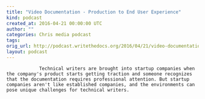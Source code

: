 ```yaml
---
title: "Video Documentation - Production to End User Experience"
kind: podcast
created_at: 2016-04-21 00:00:00 UTC
author: ""
categories: Chris media podcast
tags: 
orig_url: http://podcast.writethedocs.org/2016/04/21/video-documentation-alicia-avrach/
layout: podcast
---
```


                Technical writers are brought into startup companies when the company's product starts getting traction and someone recognizes that the documentation requires professional attention. But startup companies aren't like established companies, and the environments can pose unique challenges for technical writers.
            
